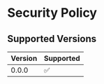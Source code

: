 # Security Policy

## Supported Versions

| Version | Supported          |
| ------- | ------------------ |
| 0.0.0   | :white_check_mark: |

<!-- ## Reporting a Vulnerability

Use this section to tell people how to report a vulnerability.

Tell them where to go, how often they can expect to get an update on a
reported vulnerability, what to expect if the vulnerability is accepted or
declined, etc.
-->
